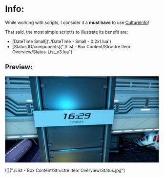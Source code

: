 Info:
=====

While working with scripts, I consider it a **must have** to use [CultureInfo](./CultureInfo.lua)!

That said, the most simple script/s to illustrate its benefit are:
* [DateTime Small]('./DateTime - Small - 0.2x1.lua')
* [Status IO/components]("./List - Box Content/Structre Item Overview/Status-List_x3.lua")

Preview:
--------

![](./DateTime-Small.jpg)

![]("./List - Box Content/Structre Item Overview/Status.jpg")